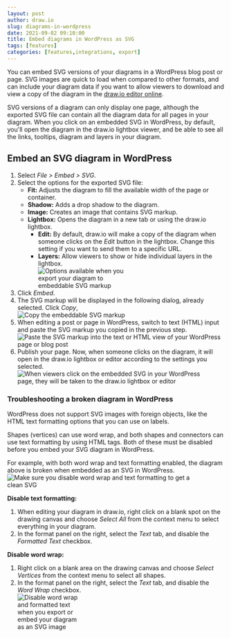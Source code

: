 ```yaml
---
layout: post
author: draw.io
slug: diagrams-in-wordpress
date: 2021-09-02 09:10:00
title: Embed diagrams in WordPress as SVG
tags: [features]
categories: [features,integrations, export]
---
```


You can embed SVG versions of your diagrams in a WordPress blog post or page. SVG images are quick to load when compared to other formats, and can include your diagram data if you want to allow viewers to download and view a copy of the diagram in the [draw.io editor online](https://app.diagrams.net).

SVG versions of a diagram can only display one page, although the exported SVG file can contain all the diagram data for all pages in your diagram. When you click on an embedded SVG in WordPress, by default, you'll open the diagram in the draw.io lightbox viewer, and be able to see all the links, tooltips, diagram and layers in your diagram.

## Embed an SVG diagram in WordPress

1. Select _File > Embed > SVG_.
2. Select the options for the exported SVG file:
   * **Fit:** Adjusts the diagram to fill the available width of the page or container.
   * **Shadow:** Adds a drop shadow to the diagram.
   * **Image:** Creates an image that contains SVG markup.
   * **Lightbox:** Opens the diagram in a new tab or using the draw.io lightbox.
      * **Edit:** By default, draw.io will make a copy of the diagram when someone clicks on the _Edit_ button in the lightbox. Change this setting if you want to send them to a specific URL.
      * **Layers:** Allow viewers to show or hide individual layers in the lightbox.
    <br /><img src="/assets/img/blog/embed-svg.png" style="width=100%;max-width:200px;height:auto;" alt="Options available when you export your diagram to embeddable SVG markup">
3. Click _Embed_.
4. The SVG markup will be displayed in the following dialog, already selected. Click _Copy_, 
<br /><img src="/assets/img/blog/embed-svg-copy.png" style="width=100%;max-width:300px;height:auto;" alt="Copy the embeddable SVG markup">
5. When editing a post or page in WordPress, switch to text (HTML) input and paste the SVG markup you copied in the previous step. 
<br /><img src="/assets/img/blog/wordpress-svg-embed.png" style="width=100%;max-width:600px;height:auto;" alt="Paste the SVG markup into the text or HTML view of your WordPress page or blog post">
6. Publish your page. Now, when someone clicks on the diagram, it will open in the draw.io lightbox or editor according to the settings you selected. 
<br /><img src="/assets/img/blog/wordpress-embedded-svg.png" style="width=100%;max-width:450px;height:auto;" alt="When viewers click on the embedded SVG in your WordPress page, they will be taken to the draw.io lightbox or editor">

### Troubleshooting a broken diagram in WordPress

WordPress does not support SVG images with foreign objects, like the HTML text formatting options that you can use on labels. 

Shapes (vertices) can use word wrap, and both shapes and connectors can use text formatting by using HTML tags. Both of these must be disabled before you embed your SVG diagram in WordPress.

For example, with both word wrap and text formatting enabled, the diagram above is broken when embedded as an SVG in WordPress.
<br /><img src="/assets/img/blog/wordpress-embed-broken-svg.png" style="width=100%;max-width:450px;height:auto;" alt="Make sure you disable word wrap and text formatting to get a clean SVG">

**Disable text formatting:** 

1. When editing your diagram in draw.io, right click on a blank spot on the drawing canvas and choose _Select All_ from the context menu to select everything in your diagram. 
2. In the format panel on the right, select the _Text_ tab, and disable the _Formatted Text_ checkbox. 

**Disable word wrap:** 

1. Right click on a blank area on the drawing canvas and choose _Select Vertices_ from the context menu to select all shapes. 
2. In the format panel on the right, select the _Text_ tab, and disable the _Word Wrap_ checkbox.
<br /><img src="/assets/img/blog/text-tab-word-wrap-formatted-text.png" style="width=100%;max-width:140px;height:auto;" alt="Disable word wrap and formatted text when you export or embed your diagram as an SVG image">